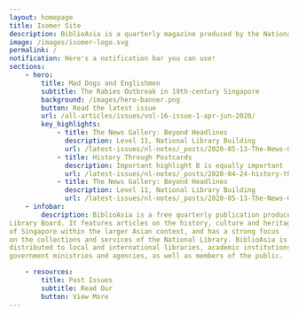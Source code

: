 ```yaml
---
layout: homepage
title: Isomer Site
description: BiblioAsia is a quarterly magazine produced by the National Library of Singapore
image: /images/isomer-logo.svg
permalink: /
notification: Here's a notification bar you can use!
sections:
    - hero:
        title: Mad Dogs and Englishmen
        subtitle: The Rabies Outbreak in 19th-century Singapore
        background: /images/hero-banner.png
        button: Read the latest issue
        url: /all-articles/issues/vol-16-issue-1-apr-jun-2020/
        key_highlights:
            - title: The News Gallery: Beyond Headlines
              description: Level 11, National Library Building
              url: /latest-issues/nl-notes/_posts/2020-05-13-The-News-Gallery
            - title: History Through Postcards
              description: Important highlight B is equally important
              url: /latest-issues/nl-notes/_posts/2020-04-24-history-through-postcardss
            - title: The News Gallery: Beyond Headlines
              description: Level 11, National Library Building
              url: /latest-issues/nl-notes/_posts/2020-05-13-The-News-Gallery
    - infobar:
        description: BiblioAsia is a free quarterly publication produced by the National 
Library Board. It features articles on the history, culture and heritage 
of Singapore within the larger Asian context, and has a strong focus 
on the collections and services of the National Library. BiblioAsia is 
distributed to local and international libraries, academic institutions, 
government ministries and agencies, as well as members of the public.

    - resources:
        title: Past Issues
        subtitle: Read Our
        button: View More
---
```

